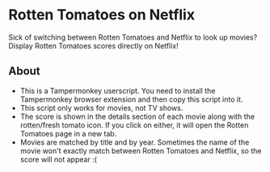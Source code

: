 # Rotten Tomatoes on Netflix
Sick of switching between Rotten Tomatoes and Netflix to look up movies? Display Rotten Tomatoes scores directly on Netflix!

## About
* This is a Tampermonkey userscript. You need to install the Tampermonkey browser extension and then copy this script into it.
* This script only works for movies, not TV shows.
* The score is shown in the details section of each movie along with the rotten/fresh tomato icon. If you click on either, it will open the
Rotten Tomatoes page in a new tab.
* Movies are matched by title and by year. Sometimes the name of the movie won't exactly match between Rotten Tomatoes and Netflix, 
so the score will not appear :(
